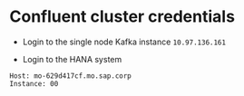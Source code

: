 Confluent cluster credentials
=============================

- Login to the single node Kafka instance `10.97.136.161`

- Login to the HANA system 

```
Host: mo-629d417cf.mo.sap.corp
Instance: 00
```
